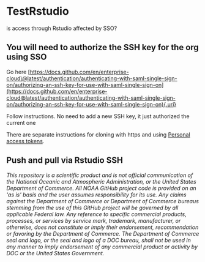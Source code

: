 # TestRstudio

is access through Rstudio affected by SSO?

## You will need to authorize the SSH key for the org using SSO

Go here [https://docs.github.com/en/enterprise-cloud\@latest/authentication/authenticating-with-saml-single-sign-on/authorizing-an-ssh-key-for-use-with-saml-single-sign-on](https://docs.github.com/en/enterprise-cloud@latest/authentication/authenticating-with-saml-single-sign-on/authorizing-an-ssh-key-for-use-with-saml-single-sign-on){.uri}

Follow instructions. No need to add a new SSH key, it just authorized the current one

There are separate instructions for cloning with https and using [Personal access tokens](https://docs.github.com/en/enterprise-cloud@latest/authentication/authenticating-with-saml-single-sign-on/authorizing-a-personal-access-token-for-use-with-saml-single-sign-on).

## Push and pull via Rstudio SSH

*This repository is a scientific product and is not official communication of the National Oceanic and Atmospheric Administration, or the United States Department of Commerce. All NOAA GitHub project code is provided on an 'as is' basis and the user assumes responsibility for its use. Any claims against the Department of Commerce or Department of Commerce bureaus stemming from the use of this GitHub project will be governed by all applicable Federal law. Any reference to specific commercial products, processes, or services by service mark, trademark, manufacturer, or otherwise, does not constitute or imply their endorsement, recommendation or favoring by the Department of Commerce. The Department of Commerce seal and logo, or the seal and logo of a DOC bureau, shall not be used in any manner to imply endorsement of any commercial product or activity by DOC or the United States Government.*
